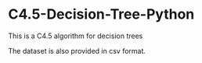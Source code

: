 # C4.5-Decision-Tree-Python
This is a C4.5 algorithm for decision trees

The dataset is also provided in csv format.
